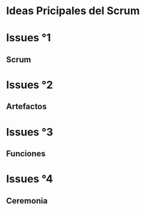 # Ideas Pricipales del Scrum

# Issues °1

## Scrum

# Issues °2

## Artefactos

# Issues °3

## Funciones

# Issues °4

## Ceremonia

